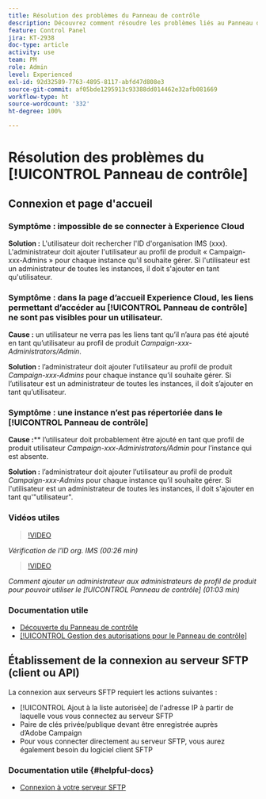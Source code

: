 ```yaml
---
title: Résolution des problèmes du Panneau de contrôle
description: Découvrez comment résoudre les problèmes liés au Panneau de contrôle.
feature: Control Panel
jira: KT-2938
doc-type: article
activity: use
team: PM
role: Admin
level: Experienced
exl-id: 92d32589-7763-4895-8117-abfd47d808e3
source-git-commit: af05bde1295913c93388dd014462e32afb081669
workflow-type: ht
source-wordcount: '332'
ht-degree: 100%

---
```


# Résolution des problèmes du [!UICONTROL Panneau de contrôle]

## Connexion et page d&#39;accueil

### Symptôme : impossible de se connecter à Experience Cloud

**Solution :**
L&#39;utilisateur doit rechercher l&#39;ID d&#39;organisation IMS (xxx). L&#39;administrateur doit ajouter l&#39;utilisateur au profil de produit « Campaign-xxx-Admins » pour chaque instance qu&#39;il souhaite gérer. Si l&#39;utilisateur est un administrateur de toutes les instances, il doit s&#39;ajouter en tant qu&#39;utilisateur.

### Symptôme : dans la page d’accueil Experience Cloud, les liens permettant d’accéder au [!UICONTROL Panneau de contrôle] ne sont pas visibles pour un utilisateur.

**Cause :**
un utilisateur ne verra pas les liens tant qu’il n’aura pas été ajouté en tant qu’utilisateur au profil de produit _Campaign-xxx-Administrators/Admin_.

**Solution :**
l’administrateur doit ajouter l’utilisateur au profil de produit _Campaign-xxx-Admins_ pour chaque instance qu’il souhaite gérer. Si l’utilisateur est un administrateur de toutes les instances, il doit s’ajouter en tant qu’utilisateur.

### Symptôme : une instance n’est pas répertoriée dans le [!UICONTROL Panneau de contrôle]

**Cause :****
l’utilisateur doit probablement être ajouté en tant que profil de produit utilisateur _Campaign-xxx-Administrators/Admin_ pour l’instance qui est absente.

**Solution :**
l’administrateur doit ajouter l’utilisateur au profil de produit _Campaign-xxx-Admins_ pour chaque instance qu’il souhaite gérer. Si l&#39;utilisateur est un administrateur de toutes les instances, il doit s&#39;ajouter en tant qu&#39;&quot;utilisateur&quot;.

### Vidéos utiles

>[!VIDEO](https://video.tv.adobe.com/v/27183?quality=12&learn=0n)

*Vérification de l&#39;ID org. IMS (00:26 min)*

>[!VIDEO](https://video.tv.adobe.com/v/27147?quality=12&learn=0n)

*Comment ajouter un administrateur aux administrateurs de profil de produit pour pouvoir utiliser le [!UICONTROL Panneau de contrôle] (01:03 min)*

### Documentation utile

* [Découverte du Panneau de contrôle](https://experienceleague.adobe.com/docs/control-panel/using/control-panel-home.html?lang=fr)
* [[!UICONTROL Gestion des autorisations pour le Panneau de contrôle]](https://experienceleague.adobe.com/docs/control-panel/using/control-panel-home.html?lang=fr)

## Établissement de la connexion au serveur SFTP (client ou API)

La connexion aux serveurs SFTP requiert les actions suivantes :

* [!UICONTROL Ajout à la liste autorisée] de l&#39;adresse IP à partir de laquelle vous vous connectez au serveur SFTP
* Paire de clés privée/publique devant être enregistrée auprès d’Adobe Campaign
* Pour vous connecter directement au serveur SFTP, vous aurez également besoin du logiciel client SFTP

### Documentation utile {#helpful-docs}

* [Connexion à votre serveur SFTP](https://experienceleague.adobe.com/docs/control-panel/using/control-panel-home.html?lang=fr)
